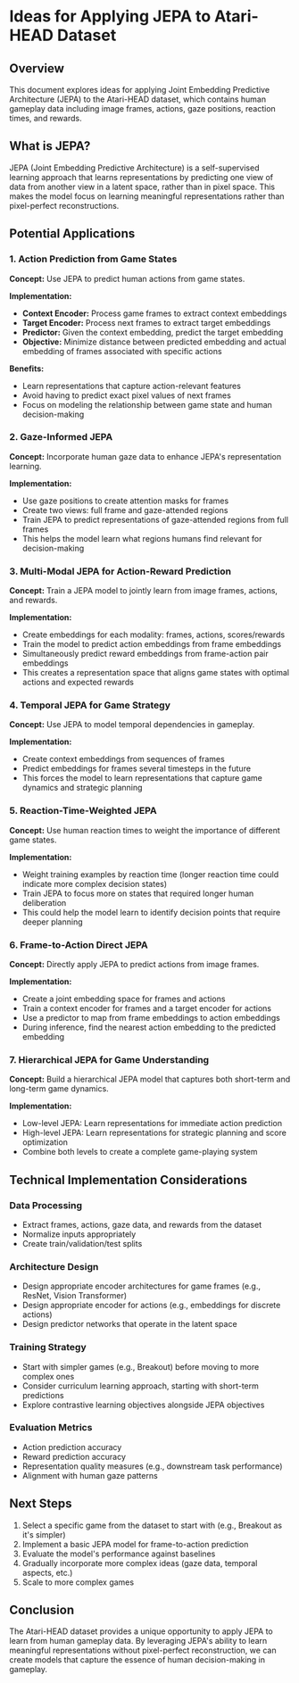 # Ideas for Applying JEPA to Atari-HEAD Dataset

## Overview

This document explores ideas for applying Joint Embedding Predictive Architecture (JEPA) to the Atari-HEAD dataset, which contains human gameplay data including image frames, actions, gaze positions, reaction times, and rewards.

## What is JEPA?

JEPA (Joint Embedding Predictive Architecture) is a self-supervised learning approach that learns representations by predicting one view of data from another view in a latent space, rather than in pixel space. This makes the model focus on learning meaningful representations rather than pixel-perfect reconstructions.

## Potential Applications

### 1. Action Prediction from Game States

**Concept:** Use JEPA to predict human actions from game states.

**Implementation:**
- **Context Encoder:** Process game frames to extract context embeddings
- **Target Encoder:** Process next frames to extract target embeddings
- **Predictor:** Given the context embedding, predict the target embedding
- **Objective:** Minimize distance between predicted embedding and actual embedding of frames associated with specific actions

**Benefits:**
- Learn representations that capture action-relevant features
- Avoid having to predict exact pixel values of next frames
- Focus on modeling the relationship between game state and human decision-making

### 2. Gaze-Informed JEPA

**Concept:** Incorporate human gaze data to enhance JEPA's representation learning.

**Implementation:**
- Use gaze positions to create attention masks for frames
- Create two views: full frame and gaze-attended regions
- Train JEPA to predict representations of gaze-attended regions from full frames
- This helps the model learn what regions humans find relevant for decision-making

### 3. Multi-Modal JEPA for Action-Reward Prediction

**Concept:** Train a JEPA model to jointly learn from image frames, actions, and rewards.

**Implementation:**
- Create embeddings for each modality: frames, actions, scores/rewards
- Train the model to predict action embeddings from frame embeddings
- Simultaneously predict reward embeddings from frame-action pair embeddings
- This creates a representation space that aligns game states with optimal actions and expected rewards

### 4. Temporal JEPA for Game Strategy

**Concept:** Use JEPA to model temporal dependencies in gameplay.

**Implementation:**
- Create context embeddings from sequences of frames
- Predict embeddings for frames several timesteps in the future
- This forces the model to learn representations that capture game dynamics and strategic planning

### 5. Reaction-Time-Weighted JEPA

**Concept:** Use human reaction times to weight the importance of different game states.

**Implementation:**
- Weight training examples by reaction time (longer reaction time could indicate more complex decision states)
- Train JEPA to focus more on states that required longer human deliberation
- This could help the model learn to identify decision points that require deeper planning

### 6. Frame-to-Action Direct JEPA

**Concept:** Directly apply JEPA to predict actions from image frames.

**Implementation:**
- Create a joint embedding space for frames and actions
- Train a context encoder for frames and a target encoder for actions
- Use a predictor to map from frame embeddings to action embeddings
- During inference, find the nearest action embedding to the predicted embedding

### 7. Hierarchical JEPA for Game Understanding

**Concept:** Build a hierarchical JEPA model that captures both short-term and long-term game dynamics.

**Implementation:**
- Low-level JEPA: Learn representations for immediate action prediction
- High-level JEPA: Learn representations for strategic planning and score optimization
- Combine both levels to create a complete game-playing system

## Technical Implementation Considerations

### Data Processing
- Extract frames, actions, gaze data, and rewards from the dataset
- Normalize inputs appropriately
- Create train/validation/test splits

### Architecture Design
- Design appropriate encoder architectures for game frames (e.g., ResNet, Vision Transformer)
- Design appropriate encoder for actions (e.g., embeddings for discrete actions)
- Design predictor networks that operate in the latent space

### Training Strategy
- Start with simpler games (e.g., Breakout) before moving to more complex ones
- Consider curriculum learning approach, starting with short-term predictions
- Explore contrastive learning objectives alongside JEPA objectives

### Evaluation Metrics
- Action prediction accuracy
- Reward prediction accuracy
- Representation quality measures (e.g., downstream task performance)
- Alignment with human gaze patterns

## Next Steps

1. Select a specific game from the dataset to start with (e.g., Breakout as it's simpler)
2. Implement a basic JEPA model for frame-to-action prediction
3. Evaluate the model's performance against baselines
4. Gradually incorporate more complex ideas (gaze data, temporal aspects, etc.)
5. Scale to more complex games

## Conclusion

The Atari-HEAD dataset provides a unique opportunity to apply JEPA to learn from human gameplay data. By leveraging JEPA's ability to learn meaningful representations without pixel-perfect reconstruction, we can create models that capture the essence of human decision-making in gameplay.
